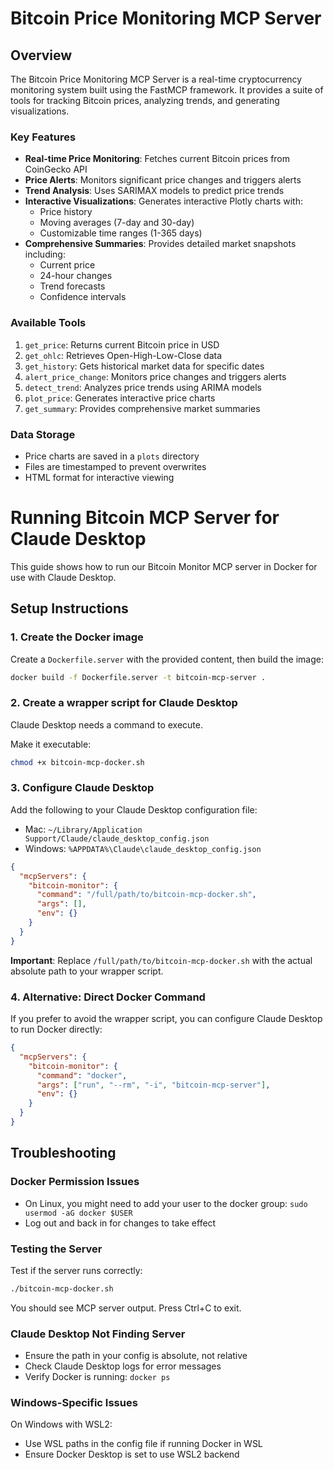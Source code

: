 # Bitcoin Price Monitoring MCP Server

## Overview

The Bitcoin Price Monitoring MCP Server is a real-time cryptocurrency monitoring system built using the FastMCP framework. It provides a suite of tools for tracking Bitcoin prices, analyzing trends, and generating visualizations.

### Key Features

- **Real-time Price Monitoring**: Fetches current Bitcoin prices from CoinGecko API
- **Price Alerts**: Monitors significant price changes and triggers alerts
- **Trend Analysis**: Uses SARIMAX models to predict price trends
- **Interactive Visualizations**: Generates interactive Plotly charts with:
  - Price history
  - Moving averages (7-day and 30-day)
  - Customizable time ranges (1-365 days)
- **Comprehensive Summaries**: Provides detailed market snapshots including:
  - Current price
  - 24-hour changes
  - Trend forecasts
  - Confidence intervals

### Available Tools

1. `get_price`: Returns current Bitcoin price in USD
2. `get_ohlc`: Retrieves Open-High-Low-Close data
3. `get_history`: Gets historical market data for specific dates
4. `alert_price_change`: Monitors price changes and triggers alerts
5. `detect_trend`: Analyzes price trends using ARIMA models
6. `plot_price`: Generates interactive price charts
7. `get_summary`: Provides comprehensive market summaries

### Data Storage

- Price charts are saved in a `plots` directory
- Files are timestamped to prevent overwrites
- HTML format for interactive viewing

# Running Bitcoin MCP Server for Claude Desktop

This guide shows how to run our Bitcoin Monitor MCP server in Docker for use with Claude Desktop.

## Setup Instructions

### 1. Create the Docker image

Create a `Dockerfile.server` with the provided content, then build the image:

```bash
docker build -f Dockerfile.server -t bitcoin-mcp-server .
```

### 2. Create a wrapper script for Claude Desktop

Claude Desktop needs a command to execute.

Make it executable:
```bash
chmod +x bitcoin-mcp-docker.sh
```

### 3. Configure Claude Desktop

Add the following to your Claude Desktop configuration file:
- Mac: `~/Library/Application Support/Claude/claude_desktop_config.json`
- Windows: `%APPDATA%\Claude\claude_desktop_config.json`

```json
{
  "mcpServers": {
    "bitcoin-monitor": {
      "command": "/full/path/to/bitcoin-mcp-docker.sh",
      "args": [],
      "env": {}
    }
  }
}
```

**Important**: Replace `/full/path/to/bitcoin-mcp-docker.sh` with the actual absolute path to your wrapper script.

### 4. Alternative: Direct Docker Command

If you prefer to avoid the wrapper script, you can configure Claude Desktop to run Docker directly:

```json
{
  "mcpServers": {
    "bitcoin-monitor": {
      "command": "docker",
      "args": ["run", "--rm", "-i", "bitcoin-mcp-server"],
      "env": {}
    }
  }
}
```

## Troubleshooting

### Docker Permission Issues
- On Linux, you might need to add your user to the docker group: `sudo usermod -aG docker $USER`
- Log out and back in for changes to take effect

### Testing the Server
Test if the server runs correctly:
```bash
./bitcoin-mcp-docker.sh
```
You should see MCP server output. Press Ctrl+C to exit.

### Claude Desktop Not Finding Server
- Ensure the path in your config is absolute, not relative
- Check Claude Desktop logs for error messages
- Verify Docker is running: `docker ps`

### Windows-Specific Issues
On Windows with WSL2:
- Use WSL paths in the config file if running Docker in WSL
- Ensure Docker Desktop is set to use WSL2 backend
